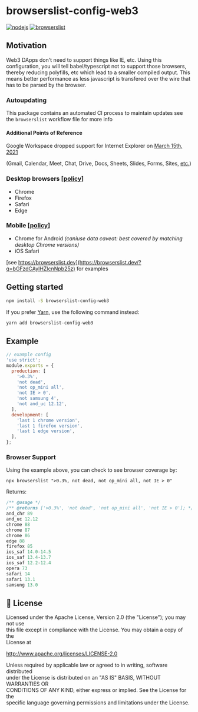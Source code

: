 # browserslist-config-web3

[![nodejs](https://github.com/sambacha/browserslist-config-web3/actions/workflows/nodejs.yml/badge.svg)](https://github.com/sambacha/browserslist-config-web3/actions/workflows/nodejs.yml) [![browserslist](https://github.com/sambacha/browserslist-config-web3/actions/workflows/browserslist.yml/badge.svg)](https://github.com/sambacha/browserslist-config-web3/actions/workflows/browserslist.yml)

## Motivation

Web3 DApps don't need to support things like IE, etc. Using this configuration, you will tell babel/typescript not to support those browsers, thereby reducing polyfills, etc which lead to a smaller compiled output. This means better performance as less javascript is transfered over the wire that has to be parsed by the browser.

### Autoupdating

This package contains an automated CI process to maintain updates  see the `browserslist` workflow file for more info

#### Additional Points of Reference 

Google Workspace dropped support for Internet Explorer on [March 15th, 2021](https://workspaceupdates.googleblog.com/2021/02/reminder-ending-support-for-ie11-for.html)

(Gmail, Calendar, Meet, Chat, Drive, Docs, Sheets, Slides, Forms, Sites, [etc.](https://workspace.google.com))

### Desktop browsers [[policy](https://support.google.com/a/answer/33864)]

- Chrome
- Firefox
- Safari
- Edge

### Mobile [[policy](https://support.google.com/a/answer/6288871)]

- Chrome for Android _(caniuse data caveat: best covered by matching desktop Chrome versions)_
- iOS Safari

[see https://browserslist.dev](https://browserslist.dev/?q=bGFzdCAyIHZlcnNpb25z) for examples

## Getting started

```bash
npm install -S browserslist-config-web3
```

If you prefer [Yarn](https://yarnpkg.com/en/), use the following command
instead:

```bash
yarn add browserslist-config-web3
```

## Example

```javascript
// example config
'use strict';
module.exports = {
  production: [
    '>0.3%',
    'not dead',
    'not op_mini all',
    'not IE > 0',
    'not samsung 4',
    'not and_uc 12.12',
  ],
  development: [
    'last 1 chrome version',
    'last 1 firefox version',
    'last 1 edge version',
  ],
};
```

### Browser Support

Using the example above, you can check to see browser coverage by:
```shell
npx browserslist ">0.3%, not dead, not op_mini all, not IE > 0"
```
Returns:

```javascript
/** @usage */
/** @returns ['>0.3%', 'not dead', 'not op_mini all', 'not IE > 0']; */
and_chr 89
and_uc 12.12
chrome 88
chrome 87
chrome 86
edge 88
firefox 85
ios_saf 14.0-14.5
ios_saf 13.4-13.7
ios_saf 12.2-12.4
opera 73
safari 14
safari 13.1
samsung 13.0
```

## 📝 License

Licensed under the Apache License, Version 2.0 (the "License"); you may not use   
this file except in compliance with the License. You may obtain a copy of the   
License at   
   
http://www.apache.org/licenses/LICENSE-2.0   
   
Unless required by applicable law or agreed to in writing, software distributed   
under the License is distributed on an "AS IS" BASIS, WITHOUT WARRANTIES OR   
CONDITIONS OF ANY KIND, either express or implied. See the License for the   
specific language governing permissions and limitations under the License.   
   

